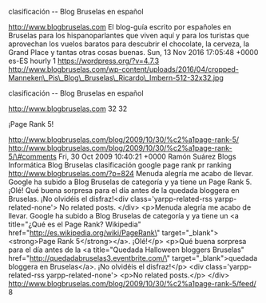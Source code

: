 clasificación -- Blog Bruselas en español

http://www.blogbruselas.com El blog-guía escrito por españoles en
Bruselas para los hispanoparlantes que viven aquí y para los turistas
que aprovechan los vuelos baratos para descubrir el chocolate, la
cerveza, la Grand Place y tantas otras cosas buenas. Sun, 13 Nov 2016
17:05:48 +0000 es-ES hourly 1 https://wordpress.org/?v=4.7.3
http://www.blogbruselas.com/wp-content/uploads/2016/04/cropped-Manneken\_Pis\_Blog\_Bruselas\_Ricardo\_Imbern-512-32x32.jpg

clasificación -- Blog Bruselas en español

http://www.blogbruselas.com 32 32

¡Page Rank 5!

http://www.blogbruselas.com/blog/2009/10/30/%c2%a1page-rank-5/
http://www.blogbruselas.com/blog/2009/10/30/%c2%a1page-rank-5/\#comments
Fri, 30 Oct 2009 10:40:21 +0000 Ramón Suárez Blogs Informática Blog
Bruselas clasificación google page rank pr ranking
http://www.blogbruselas.com/?p=824 Menuda alegría me acabo de llevar.
Google ha subido a Blog Bruselas de categoría y ya tiene un Page Rank 5.
¡Olé! Qué buena sorpresa para el día antes de la quedada bloggera en
Bruselas. ¡No olvidéis el disfraz!\<div class=\'yarpp-related-rss
yarpp-related-none\'\> No related posts. \</div\> \<p\>Menuda alegría me
acabo de llevar. Google ha subido a Blog Bruselas de categoría y ya
tiene un \<a title=\"¿Qué es el Page Rank? Wikipedia\"
href=\"http://es.wikipedia.org/wiki/PageRank\"
target=\"\_blank\"\>\<strong\>Page Rank 5\</strong\>\</a\>. ¡Olé!\</p\>
\<p\>Qué buena sorpresa para el día antes de la \<a title=\"Quedada
Halloween bloggers Bruselas\"
href=\"http://quedadabruselas3.eventbrite.com/\"
target=\"\_blank\"\>quedada bloggera en Bruselas\</a\>. ¡No olvidéis el
disfraz!\</p\> \<div class=\'yarpp-related-rss yarpp-related-none\'\>
\<p\>No related posts.\</p\> \</div\>
http://www.blogbruselas.com/blog/2009/10/30/%c2%a1page-rank-5/feed/ 8
